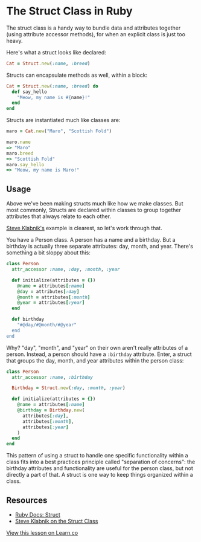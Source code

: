 # The Struct Class in Ruby

The struct class is a handy way to bundle data and attributes together (using attribute accessor methods), for when an explicit class is just too heavy.

Here's what a struct looks like declared:

```ruby
Cat = Struct.new(:name, :breed)
```

Structs can encapsulate methods as well, within a block:

```ruby
Cat = Struct.new(:name, :breed) do 
  def say_hello
    "Meow, my name is #{name}!"
  end
end
```

Structs are instantiated much like classes are:

```ruby
maro = Cat.new("Maro", "Scottish Fold")

maro.name
=> "Maro"
maro.breed
=> "Scottish Fold"
maro.say_hello
=> "Meow, my name is Maro!"
```

## Usage

Above we've been making structs much like how we make classes. But most commonly, Structs are declared within classes to group together attributes that always relate to each other. 

[Steve Klabnik's](http://blog.steveklabnik.com/posts/2012-09-01-random-ruby-tricks--struct-new) example is clearest, so let's work through that.

You have a Person class. A person has a name and a birthday. But a birthday is actually three separate attributes: day, month, and year. There's something a bit sloppy about this:

```ruby
class Person
  attr_accessor :name, :day, :month, :year

  def initialize(attributes = {})
    @name = attributes[:name]
    @day = attributes[:day]
    @month = attributes[:month]
    @year = attributes[:year]
  end

  def birthday
    "#@day/#@month/#@year"
  end
end
```

Why? "day", "month", and "year" on their own aren't really attributes of a person. Instead, a person should have a `:birthday` attribute. Enter, a struct that groups the day, month, and year attributes within the person class:

```ruby
class Person
  attr_accessor :name, :birthday

  Birthday = Struct.new(:day, :month, :year)

  def initialize(attributes = {})
    @name = attributes[:name]
    @birthday = Birthday.new(
      attributes[:day], 
      attributes[:month], 
      attributes[:year]
    )
  end
end
```

This pattern of using a struct to handle one specific functionality within a class fits into a best practices principle called "separation of concerns": the birthday attributes and functionality are useful for the person class, but not directly a part of that. A struct is one way to keep things organized within a class.

## Resources

* [Ruby Docs: Struct](http://www.ruby-doc.org/core-2.1.3/Struct.html)
* [Steve Klabnik on the Struct Class](http://blog.steveklabnik.com/posts/2012-09-01-random-ruby-tricks--struct-new)

<a href='https://learn.co/lessons/ruby-struct-class-readme' data-visibility='hidden'>View this lesson on Learn.co</a>

